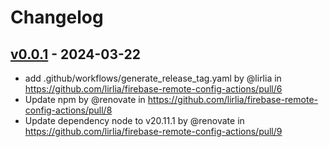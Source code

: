 # Changelog

## [v0.0.1](https://github.com/lirlia/firebase-remote-config-actions/commits/v0.0.1) - 2024-03-22

- add .github/workflows/generate_release_tag.yaml by @lirlia in
  https://github.com/lirlia/firebase-remote-config-actions/pull/6
- Update npm by @renovate in
  https://github.com/lirlia/firebase-remote-config-actions/pull/8
- Update dependency node to v20.11.1 by @renovate in
  https://github.com/lirlia/firebase-remote-config-actions/pull/9
